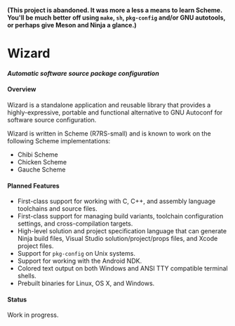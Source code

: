 
**(This project is abandoned. It was more a less a means to learn Scheme. You'll be much better off using `make`, `sh`, `pkg-config` and/or GNU autotools, or perhaps give Meson and Ninja a glance.)**

# Wizard
#### *Automatic software source package configuration*

#### Overview

Wizard is a standalone application and reusable library that provides a highly-expressive, portable and functional alternative to GNU Autoconf for software source configuration.

Wizard is written in Scheme (R7RS-small) and is known to work on the following Scheme implementations:

- Chibi Scheme
- Chicken Scheme
- Gauche Scheme

#### Planned Features

- First-class support for working with C, C++, and assembly language toolchains and source files.
- First-class support for managing build variants, toolchain configuration settings, and cross-compilation targets.
- High-level solution and project specification language that can generate Ninja build files, Visual Studio solution/project/props files, and Xcode project files.
- Support for `pkg-config` on Unix systems.
- Support for working with the Android NDK.
- Colored text output on both Windows and ANSI TTY compatible terminal shells.
- Prebuilt binaries for Linux, OS X, and Windows.

#### Status

Work in progress.

